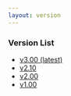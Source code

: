 ```yaml
---
layout: version
---
```

<h3>Version List</h3>
<ul>
    <li>
        <a href="{{ site.url }}{{ site.baseurl }}{% link index.md %}">v3.00 (latest)</a>
    </li>
    <li>
        <a href="{{ site.url }}/rzv_ai_sdk/2.10{% link index.md %}">v2.10</a>
    </li>
    <li>
        <a href="{{ site.url }}/rzv_ai_sdk/2.00{% link index.md %}">v2.00</a>
    </li>
    <li>
        <a href="{{ site.url }}/rzv_ai_sdk/1.00{% link index.md %}">v1.00</a>
    </li>
</ul>